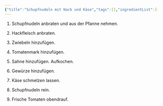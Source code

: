 ```yaml
---
{"title":"Schupfnudeln mit Hack und Käse","tags":[],"ingredientList":[{"title":"","ingredients":["Schupfnudeln","Hackfleisch","Zwiebeln","Tomatenmark","Sahne","Gewürze nach Wahl","geriebener Käse","frische Tomaten"]}]}
---
```

1. Schupfnudeln anbraten und aus der Pfanne nehmen. 

2. Hackfleisch anbraten.

3. Zwiebeln hinzufügen. 

4. Tomatenmark hinzufügen. 

5. Sahne hinzufügen. Aufkochen. 

6. Gewürze hinzufügen. 

7. Käse schmelzen lassen. 

8. Schupfnudeln rein. 

9. Frische Tomaten obendrauf.